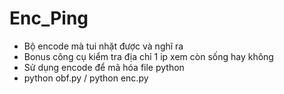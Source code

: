 # Enc_Ping
- Bộ encode mà tui nhặt được và nghĩ ra
- Bonus công cụ kiểm tra địa chỉ 1 ip xem còn sống hay không
- Sử dụng encode để mã hóa file python
- python obf.py / python enc.py
